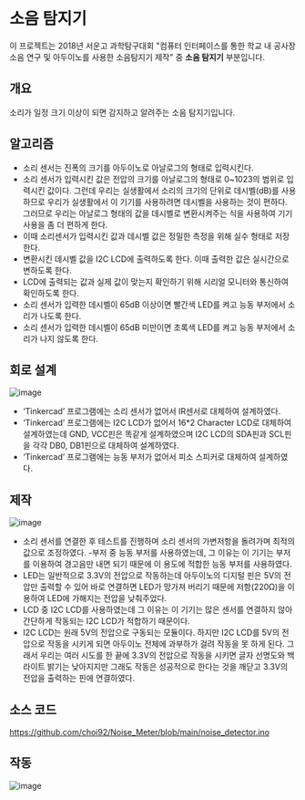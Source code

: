 # 소음 탐지기
이 프로젝트는 2018년 서운고 과학탐구대회 "컴퓨터 인터페이스를 통한 학교 내 공사장 소음 연구 및 아두이노를 사용한 소음탐지기 제작" 중 **소음 탐지기** 부분입니다.

## 개요
소리가 일정 크기 이상이 되면 감지하고 알려주는 소음 탐지기입니다.

## 알고리즘
- 소리 센서는 진폭의 크기를 아두이노로 아날로그의 형태로 입력시킨다.
- 소리 센서가 입력시킨 값은 전압의 크기를 아날로그의 형태로 0~1023의 범위로 입력시킨 값이다. 그런데 우리는 실생활에서 소리의 크기의 단위로 데시벨(dB)를 사용하므로 우리가 실생활에서 이 기기를 사용하려면 데시벨을 사용하는 것이 편하다. 그러므로 우리는 아날로그 형태의 값을 데시벨로 변환시켜주는 식을 사용하여 기기 사용을 좀 더 편하게 한다.
- 이때 소리센서가 입력시킨 값과 데시벨 값은 정밀한 측정을 위해 실수 형태로 저장한다.
- 변환시킨 데시벨 값을 I2C LCD에 출력하도록 한다. 이때 출력한 값은 실시간으로 변하도록 한다.
- LCD에 출력되는 값과 실제 값이 맞는지 확인하기 위해 시리얼 모니터와 통신하여 확인하도록 한다.
- 소리 센서가 입력한 데시벨이 65dB 이상이면 빨간색 LED를 켜고 능동 부저에서 소리가 나도록 한다.
- 소리 센서가 입력한 데시벨이 65dB 미만이면 초록색 LED를 켜고 능동 부저에서 소리가 나지 않도록 한다.

## 회로 설계
![image](https://user-images.githubusercontent.com/65582244/132721730-7dd44ea7-d4f1-469d-b41f-6721e9349f6e.png)
- ‘Tinkercad’ 프로그램에는 소리 센서가 없어서 IR센서로 대체하여 설계하였다.
- ‘Tinkercad’ 프로그램에는 I2C LCD가 없어서 16*2 Character LCD로 대체하여 설계하였는데 GND, VCC핀은 똑같게 설계하였으며 I2C LCD의 SDA핀과 SCL핀을 각각 DB0, DB1핀으로 대체하여 설계하였다.
- ‘Tinkercad’ 프로그램에는 능동 부저가 없어서 피소 스피커로 대체하여 설계하였다.

## 제작
![image](https://user-images.githubusercontent.com/65582244/132722046-7634c18a-38a2-4eea-a65c-38d9932f54ee.png)
- 소리 센서를 연결한 후 테스트를 진행하며 소리 센서의 가변저항을 돌려가며 최적의 값으로 조정하였다.
-부저 중 능동 부저를 사용하였는데, 그 이유는 이 기기는 부저를 이용하여 경고음만 내면 되기 때문에 이 용도에 적합한 능동 부저를 사용하였다.
- LED는 일반적으로 3.3V의 전압으로 작동하는데 아두이노의 디지털 핀은 5V의 전압만 출력할 수 있어 바로 연결하면 LED가 망가져 버리기 때문에 저항(220Ω)을 이용하여 LED에 가해지는 전압을 낮춰주었다.
- LCD 중 I2C LCD를 사용하였는데 그 이유는 이 기기는 많은 센서를 연결하지 않아 간단하게 작동되는 I2C LCD가 적합하기 때문이다.
- I2C LCD는 원래 5V의 전압으로 구동되는 모듈이다. 하지만 I2C LCD를 5V의 전압으로 작동을 시키게 되면 아두이노 전체에 과부하가 걸려 작동을 못 하게 된다. 그래서 우리는 여러 시도를 한 끝에 3.3V의 전압으로 작동을 시키면 글자 선명도와 백라이트 밝기는 낮아지지만 그래도 작동은 성공적으로 한다는 것을 깨닫고 3.3V의 전압을 출력하는 핀에 연결하였다.

## 소스 코드
https://github.com/choi92/Noise_Meter/blob/main/noise_detector.ino

## 작동
![image](https://user-images.githubusercontent.com/65582244/132722400-ebd8463e-e815-4857-9772-4978255ec7d7.png)

